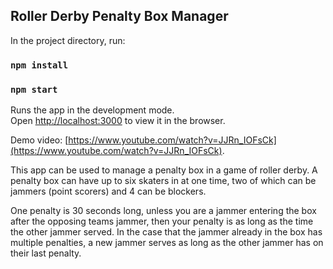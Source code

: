 ## Roller Derby Penalty Box Manager

In the project directory, run:

### `npm install`

### `npm start`

Runs the app in the development mode.<br />
Open [http://localhost:3000](http://localhost:3000) to view it in the browser.

Demo video: [https://www.youtube.com/watch?v=JJRn_IOFsCk](https://www.youtube.com/watch?v=JJRn_IOFsCk).

This app can be used to manage a penalty box in a game of roller derby. A penalty box can have up to six skaters in at one time, two of which can be jammers (point scorers) and 4 can be blockers. 

One penalty is 30 seconds long, unless you are a jammer entering the box after the opposing teams jammer, then your penalty is as long as the time the other jammer served. In the case that the jammer already in the box has multiple penalties, a new jammer serves as long as the other jammer has on their last penalty. 
